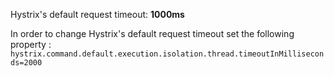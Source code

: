 Hystrix's default request timeout: **1000ms** 

In order to change Hystrix's default request timeout set the following property :
`hystrix.command.default.execution.isolation.thread.timeoutInMilliseconds=2000`
          
          
